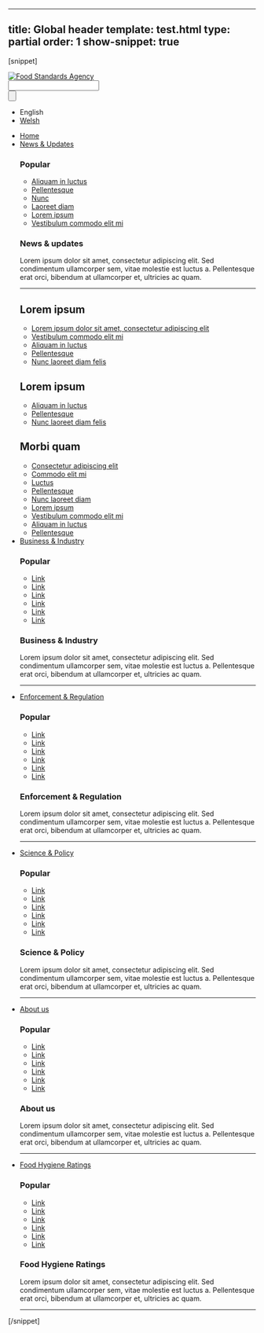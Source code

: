 ---
title: Global header
template: test.html
type: partial
order: 1
show-snippet: true
------------------
[snippet]
<!--logo-->
<div class="wrapper wrapper--header">
    <nav class="header wrapper col-wrap">
        <div class="col col--fluid-4">
            <a href="#">
                <img class="main-logo" src="../assets/img/logo.png"
                     alt="Food Standards Agency">
            </a>
        </div>
        <div class="col col--fluid-7">
            <div class="col-wrap">
                <form action="" class="search">
                    <div class="col col--fluid-2"></div>
                    <div class="col col--fluid-11 col--xs-3">
                        <input class="input-text" type="text">
                    </div>
                    <div class="col col--fluid-2 col--xs-1">
                        <input class="btn btn--search" type="submit" value="">
                        </input>
                    </div>
                </form>
            </div>
        </div>
        <nav class="language-nav col col--fluid-4 margin-top-xs--4">
            <ul class="language-nav__list">
                <li class="language-nav__item">English</li>
                <li class="language-nav__item">
                    <a class="language-nav__link" href="#">Welsh</a>
                </li>
            </ul>
        </nav>
    </nav>
</div>
<div class="wrapper mega-menu-wrap">
    <nav class="primary-nav">
        <ul class="primary-nav__list">
            <li class="primary-nav__item">
                <a class="primary-nav__link primary-nav__link--home" href="#">Home</a>
            </li>
            <li class="primary-nav__item mega-menu__l1">
                <a class="primary-nav__link" href="#">News & Updates</a>
                <div class="mega-menu">
                    <div class="col-wrap">
                        <div class="col col--fluid-4 mega-menu__popular">
                            <section>
                                <h1 class="font-size--h3">Popular</h1>
                                <ul class="no-list-style__list">
                                    <li><a href="#">Aliquam in luctus </a></li>
                                    <li><a href="#">Pellentesque</a></li>
                                    <li><a href="#">Nunc</a></li>
                                    <li><a href="#">Laoreet diam</a></li>
                                    <li><a href="#">Lorem ipsum</a></li>
                                    <li><a href="#">Vestibulum commodo elit mi</a></li>
                                </ul>
                            </section>
                        </div>
                        <div class="col col--fluid-11 padding-left--0">
                            <section>
                                <div class="col-wrap">
                                    <div class="col col--fluid-10">
                                        <h1>News & updates</h1>
                                        <p>Lorem ipsum dolor sit amet, consectetur adipiscing elit. Sed condimentum
                                            ullamcorper sem, vitae molestie est luctus a. Pellentesque erat orci,
                                            bibendum at ullamcorper et, ultricies ac quam.</p>
                                    </div>
                                </div>
                                <div class="col">
                                    <hr>
                                </div>
                                <div class="col-wrap">
                                    <div class="col col--fluid-3">
                                        <h2 class="font-size--h6">Lorem ipsum</h2>
                                        <ul class="no-list-style__list">
                                            <li><a href="#">Lorem ipsum dolor sit amet, consectetur adipiscing elit</a>
                                            </li>
                                            <li><a href="#">Vestibulum commodo elit mi</a></li>
                                            <li><a href="#">Aliquam in luctus </a></li>
                                            <li><a href="#">Pellentesque</a></li>
                                            <li><a href="#">Nunc laoreet diam felis</a></li>
                                        </ul>
                                        <h2 class="font-size--h6">Lorem ipsum</h2>
                                        <ul class="no-list-style__list">
                                            <li><a href="#">Aliquam in luctus </a></li>
                                            <li><a href="#">Pellentesque</a></li>
                                            <li><a href="#">Nunc laoreet diam felis</a></li>
                                        </ul>
                                    </div>
                                    <div class="col col--fluid-3">
                                        <h2 class="font-size--h6">Morbi quam</h2>
                                        <ul class="no-list-style__list">
                                            <li><a href="#">Consectetur adipiscing elit</a></li>
                                            <li><a href="#">Commodo elit mi</a></li>
                                            <li><a href="#">Luctus </a></li>
                                            <li><a href="#">Pellentesque</a></li>
                                            <li><a href="#">Nunc laoreet diam</a></li>
                                            <li><a href="#">Lorem ipsum</a></li>
                                            <li><a href="#">Vestibulum commodo elit mi</a></li>
                                            <li><a href="#">Aliquam in luctus </a></li>
                                            <li><a href="#">Pellentesque</a></li>
                                        </ul>
                                    </div>
                                </div>
                            </section>
                        </div>
                    </div>
                </div>
            </li>
            <li class="primary-nav__item mega-menu__l1">
                <a class="primary-nav__link" href="#" aria-haspopup="true">Business & Industry</a>
                <div class="mega-menu">
                    <div class="col-wrap">
                        <div class="col col--fluid-4 mega-menu__popular">
                            <section>
                                <h1 class="font-size--h3">Popular</h1>
                                <ul class="no-list-style__list">
                                    <li><a href="#">Link</a></li>
                                    <li><a href="#">Link</a></li>
                                    <li><a href="#">Link</a></li>
                                    <li><a href="#">Link</a></li>
                                    <li><a href="#">Link</a></li>
                                    <li><a href="#">Link</a></li>
                                </ul>
                            </section>
                        </div>
                        <div class="col col--fluid-11 padding-left--0">
                            <section>
                                <div class="col-wrap">
                                    <div class="col col--fluid-10">
                                        <h1>Business & Industry</h1>
                                        <p>Lorem ipsum dolor sit amet, consectetur adipiscing elit. Sed condimentum
                                            ullamcorper sem, vitae molestie est luctus a. Pellentesque erat orci,
                                            bibendum at ullamcorper et, ultricies ac quam.</p>
                                    </div>
                                </div>
                                <div class="col">
                                    <hr>
                                </div>
                            </section>
                        </div>
                    </div>
                </div>
            </li>
            <li class="primary-nav__item mega-menu__l1">
                <a class="primary-nav__link" href="#" aria-haspopup="true">Enforcement & Regulation</a>
                <div class="mega-menu">
                    <div class="col-wrap">
                        <div class="col col--fluid-4 mega-menu__popular">
                            <section>
                                <h1 class="font-size--h3">Popular</h1>
                                <ul class="no-list-style__list">
                                    <li><a href="#">Link</a></li>
                                    <li><a href="#">Link</a></li>
                                    <li><a href="#">Link</a></li>
                                    <li><a href="#">Link</a></li>
                                    <li><a href="#">Link</a></li>
                                    <li><a href="#">Link</a></li>
                                </ul>
                            </section>
                        </div>
                        <div class="col col--fluid-11 padding-left--0">
                            <section>
                                <div class="col-wrap">
                                    <div class="col col--fluid-10">
                                        <h1>Enforcement & Regulation</h1>
                                        <p>Lorem ipsum dolor sit amet, consectetur adipiscing elit. Sed condimentum
                                            ullamcorper sem, vitae molestie est luctus a. Pellentesque erat orci,
                                            bibendum at ullamcorper et, ultricies ac quam.</p>
                                    </div>
                                </div>
                                <div class="col">
                                    <hr>
                                </div>
                            </section>
                        </div>
                    </div>
                </div>
            </li>
            <li class="primary-nav__item mega-menu__l1">
                <a class="primary-nav__link" href="#" aria-haspopup="true">Science & Policy</a>
                <div class="mega-menu">
                    <div class="col-wrap">
                        <div class="col col--fluid-4 mega-menu__popular">
                            <section>
                                <h1 class="font-size--h3">Popular</h1>
                                <ul class="no-list-style__list">
                                    <li><a href="#">Link</a></li>
                                    <li><a href="#">Link</a></li>
                                    <li><a href="#">Link</a></li>
                                    <li><a href="#">Link</a></li>
                                    <li><a href="#">Link</a></li>
                                    <li><a href="#">Link</a></li>
                                </ul>
                            </section>
                        </div>
                        <div class="col col--fluid-11 padding-left--0">
                            <section>
                                <div class="col-wrap">
                                    <div class="col col--fluid-10">
                                        <h1>Science & Policy</h1>
                                        <p>Lorem ipsum dolor sit amet, consectetur adipiscing elit. Sed condimentum
                                            ullamcorper sem, vitae molestie est luctus a. Pellentesque erat orci,
                                            bibendum at ullamcorper et, ultricies ac quam.</p>
                                    </div>
                                </div>
                                <div class="col">
                                    <hr>
                                </div>
                            </section>
                        </div>
                    </div>
                </div>
            </li>
            <li class="primary-nav__item mega-menu__l1">
                <a class="primary-nav__link" href="#" aria-haspopup="true">About us</a>
                <div class="mega-menu">
                    <div class="col-wrap">
                        <div class="col col--fluid-4 mega-menu__popular">
                            <section>
                                <h1 class="font-size--h3">Popular</h1>
                                <ul class="no-list-style__list">
                                    <li><a href="#">Link</a></li>
                                    <li><a href="#">Link</a></li>
                                    <li><a href="#">Link</a></li>
                                    <li><a href="#">Link</a></li>
                                    <li><a href="#">Link</a></li>
                                    <li><a href="#">Link</a></li>
                                </ul>
                            </section>
                        </div>
                        <div class="col col--fluid-11 padding-left--0">
                            <section>
                                <div class="col-wrap">
                                    <div class="col col--fluid-10">
                                        <h1>About us</h1>
                                        <p>Lorem ipsum dolor sit amet, consectetur adipiscing elit. Sed condimentum
                                            ullamcorper sem, vitae molestie est luctus a. Pellentesque erat orci,
                                            bibendum at ullamcorper et, ultricies ac quam.</p>
                                    </div>
                                </div>
                                <div class="col">
                                    <hr>
                                </div>
                            </section>
                        </div>
                    </div>
                </div>
            </li>
            <li class="primary-nav__item mega-menu__l1">
                <a class="primary-nav__link primary-nav__link--fhr" href="#" aria-haspopup="true">Food Hygiene
                    Ratings</a>
                <div class="mega-menu">
                    <div class="col-wrap">
                        <div class="col col--fluid-4 mega-menu__popular">
                            <section>
                                <h1 class="font-size--h3">Popular</h1>
                                <ul class="no-list-style__list">
                                    <li><a href="#">Link</a></li>
                                    <li><a href="#">Link</a></li>
                                    <li><a href="#">Link</a></li>
                                    <li><a href="#">Link</a></li>
                                    <li><a href="#">Link</a></li>
                                    <li><a href="#">Link</a></li>
                                </ul>
                            </section>
                        </div>
                        <div class="col col--fluid-11 padding-left--0">
                            <section>
                                <div class="col-wrap">
                                    <div class="col col--fluid-10">
                                        <h1>Food Hygiene Ratings</h1>
                                        <p>Lorem ipsum dolor sit amet, consectetur adipiscing elit. Sed condimentum
                                            ullamcorper sem, vitae molestie est luctus a. Pellentesque erat orci,
                                            bibendum at ullamcorper et, ultricies ac quam.</p>
                                    </div>
                                </div>
                                <div class="col">
                                    <hr>
                                </div>
                            </section>
                        </div>
                    </div>
                </div>
            </li>
        </ul>
    </nav>
</div>
<script type="text/javascript">
    initMegamenu();
    function initMegamenu() {
        $(".mega-menu__l1").hover(
                function () {
                    $(this).addClass("primary-nav__item--hover");
                    $(".mega-menu", this).first().addClass("mega-menu--hover");
                    $("<div class=\"mega-menu-active-bg\"></div>").insertAfter("body");
                }, function () {
                    $(this).removeClass("primary-nav__item--hover");
                    $(".mega-menu", this).first().removeClass("mega-menu--hover");
                    $(".mega-menu-active-bg").remove();
                }
        );
    }
</script>
[/snippet]